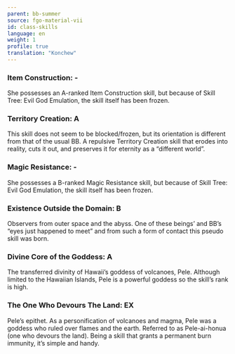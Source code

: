 ```yaml
---
parent: bb-summer
source: fgo-material-vii
id: class-skills
language: en
weight: 1
profile: true
translation: "Konchew"
---
```


### Item Construction: -

She possesses an A-ranked Item Construction skill, but because of Skill Tree: Evil God Emulation, the skill itself has been frozen.
 
### Territory Creation: A

This skill does not seem to be blocked/frozen, but its orientation is different from that of the usual BB.
A repulsive Territory Creation skill that erodes into reality, cuts it out, and preserves it for eternity as a “different world”.
 
### Magic Resistance: -

She possesses a B-ranked Magic Resistance skill, but because of Skill Tree: Evil God Emulation, the skill itself has been frozen.
 
### Existence Outside the Domain: B

Observers from outer space and the abyss.
One of these beings’ and BB’s “eyes just happened to meet” and from such a form of contact this pseudo skill was born.
 
### Divine Core of the Goddess: A

The transferred divinity of Hawaii’s goddess of volcanoes, Pele.
Although limited to the Hawaiian Islands, Pele is a powerful goddess so the skill’s rank is high.
 
### The One Who Devours The Land: EX

Pele’s epithet. As a personification of volcanoes and magma, Pele was a goddess who ruled over flames and the earth.
Referred to as Pele-ai-honua (one who devours the land). Being a skill that grants a permanent burn immunity, it’s simple and handy.
